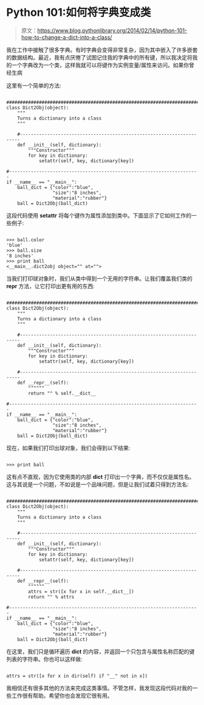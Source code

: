 # Python 101:如何将字典变成类

> 原文：<https://www.blog.pythonlibrary.org/2014/02/14/python-101-how-to-change-a-dict-into-a-class/>

我在工作中接触了很多字典。有时字典会变得非常复杂，因为其中嵌入了许多嵌套的数据结构。最近，我有点厌倦了试图记住我的字典中的所有键，所以我决定将我的一个字典改为一个类，这样我就可以将键作为实例变量/属性来访问。如果你曾经生病

这里有一个简单的方法:

```

########################################################################
class Dict2Obj(object):
    """
    Turns a dictionary into a class
    """

    #----------------------------------------------------------------------
    def __init__(self, dictionary):
        """Constructor"""
        for key in dictionary:
            setattr(self, key, dictionary[key])

#----------------------------------------------------------------------
if __name__ == "__main__":
    ball_dict = {"color":"blue",
                 "size":"8 inches",
                 "material":"rubber"}
    ball = Dict2Obj(ball_dict)

```

这段代码使用 **setattr** 将每个键作为属性添加到类中。下面显示了它如何工作的一些例子:

```

>>> ball.color
'blue'
>>> ball.size
'8 inches'
>>> print ball
<__main__.dict2obj object="" at="">

```

当我们打印球对象时，我们从类中得到一个无用的字符串。让我们覆盖我们类的 **__repr__** 方法，让它打印出更有用的东西:

```

########################################################################
class Dict2Obj(object):
    """
    Turns a dictionary into a class
    """

    #----------------------------------------------------------------------
    def __init__(self, dictionary):
        """Constructor"""
        for key in dictionary:
            setattr(self, key, dictionary[key])

    #----------------------------------------------------------------------
    def __repr__(self):
        """"""
        return "" % self.__dict__

#----------------------------------------------------------------------
if __name__ == "__main__":
    ball_dict = {"color":"blue",
                 "size":"8 inches",
                 "material":"rubber"}
    ball = Dict2Obj(ball_dict) 
```

现在，如果我们打印出球对象，我们会得到以下结果:

```

>>> print ball

```

这有点不直观，因为它使用类的内部 **__dict__** 打印出一个字典，而不仅仅是属性名。这与其说是一个问题，不如说是一个品味问题，但是让我们试着只得到方法名:

```

########################################################################
class Dict2Obj(object):
    """
    Turns a dictionary into a class
    """

    #----------------------------------------------------------------------
    def __init__(self, dictionary):
        """Constructor"""
        for key in dictionary:
            setattr(self, key, dictionary[key])

    #----------------------------------------------------------------------
    def __repr__(self):
        """"""
        attrs = str([x for x in self.__dict__])
        return "" % attrs

#----------------------------------------------------------------------
if __name__ == "__main__":
    ball_dict = {"color":"blue",
                 "size":"8 inches",
                 "material":"rubber"}
    ball = Dict2Obj(ball_dict) 
```

在这里，我们只是循环遍历 **__dict__** 的内容，并返回一个只包含与属性名称匹配的键列表的字符串。你也可以这样做:

```

attrs = str([x for x in dir(self) if "__" not in x])

```

我相信还有很多其他的方法来完成这类事情。不管怎样，我发现这段代码对我的一些工作很有帮助。希望你也会发现它很有用。